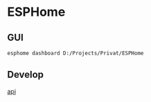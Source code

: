 # ESPHome

## GUI

```bash
esphome dashboard D:/Projects/Privat/ESPHome
```

## Develop

[api](https://esphome.io/components/api.html)
